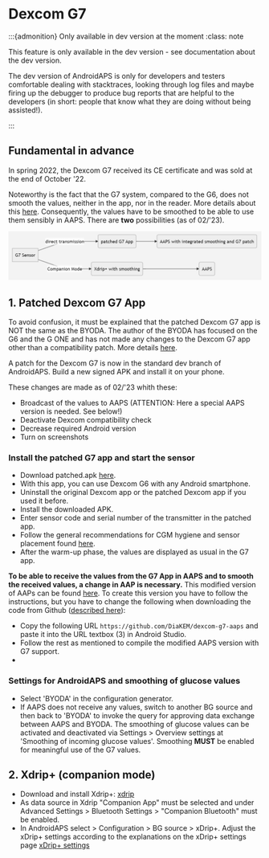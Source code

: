 # Dexcom G7

:::{admonition} Only available in dev version at the moment
:class: note

This feature is only available in the dev version - see documentation about the dev version.

The dev version of AndroidAPS is only for developers and testers comfortable dealing with stacktraces, looking through log files and maybe firing up the debugger to produce bug reports that are helpful to the developers (in short: people that know what they are doing without being assisted!).

:::


##   Fundamental in advance

In spring 2022, the Dexcom G7 received its CE certificate and was sold at the end of October '22.

Noteworthy is the fact that the G7 system, compared to the G6, does not smooth the values, neither in the app, nor in the reader. More details about this [here](https://www.dexcom.com/en-us/faqs/why-does-past-cgm-data-look-different-from-past-data-on-receiver-and-follow-app). Consequently, the values have to be smoothed to be able to use them sensibly in AAPS. There are **two** possibilities (as of 02/'23).

![DexcomG7.md](../images/DexcomG7.png)

## 1.  Patched Dexcom G7 App
To avoid confusion, it must be explained that the patched Dexcom G7 app is NOT the same as the BYODA. The author of the BYODA has focused on the G6 and the G ONE and has not made any changes to the Dexcom G7 app other than a compatibility patch. More details [here](https://www.reddit.com/r/dexcom/comments/y4vixk/oc_build_your_own_dexcom_app_update_now_with_g7/).

A patch for the Dexcom G7 is now in the standard dev branch of AndroidAPS.
Build a new signed APK and install it on your phone.
  
These changes are made as of 02/'23 whith these:

- Broadcast of the values to AAPS (ATTENTION: Here a special AAPS version is needed. See below!)
- Deactivate Dexcom compatibility check
- Decrease required Android version
- Turn on screenshots
 
### Install the patched G7 app and start the sensor

- Download patched.apk [here](https://github.com/authorgambel/g7/blob/main/dexcom.g7.compatibility.errorcodes.aaps.v1.3.3.3527.apk).
- With this app, you can use Dexcom G6 with any Android smartphone.
- Uninstall the original Dexcom app or the patched Dexcom app if you used it before.
- Install the downloaded APK.
- Enter sensor code and serial number of the transmitter in the patched app.
- Follow the general recommendations for CGM hygiene and sensor placement found [here](../Hardware/GeneralCGMRecommendation.md).
- After the warm-up phase, the values are displayed as usual in the G7 app.

**To be able to receive the values from the G7 App in AAPS and to smooth the received values, a change in AAP is necessary.**
This modified version of AAPs can be found [here](https://github.com/DiaKEM/dexcom-g7-aaps). 
To create this version you have to follow the instructions, but you have to change the following when downloading the code from Github ([described here](https://androidaps.readthedocs.io/de/latest/Installing-AndroidAPS/Building-APK.html#androidaps-code-herunterladen)):
* Copy the following URL ```https://github.com/DiaKEM/dexcom-g7-aaps``` and paste it into the URL textbox (3) in Android Studio.
* Follow the rest as mentioned to compile the modified AAPS version with G7 support.
* 
### Settings for AndroidAPS and smoothing of glucose values
- Select 'BYODA' in the configuration generator.
- If AAPS does not receive any values, switch to another BG source and then back to 'BYODA' to invoke the query for approving data exchange between AAPS and BYODA.
The smoothing of glucose values can be activated and deactivated via Settings > Overview settings at 'Smoothing of incoming glucose values'. Smoothing **MUST** be enabled for meaningful use of the G7 values.


## 2. Xdrip+ (companion mode) 

-   Download and install Xdrip+: [xdrip](https://github.com/NightscoutFoundation/xDrip) 
- As data source in Xdrip "Companion App" must be selected and under Advanced Settings > Bluetooth Settings > "Companion Bluetooth" must be enabled.
- In AndroidAPS select  > Configuration > BG source > xDrip+.
Adjust the xDrip+ settings according to the explanations on the xDrip+ settings page  [xDrip+ settings](../Configuration/xdrip.md) 
